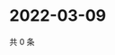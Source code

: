 # 2022-03-09

共 0 条

<!-- BEGIN WEIBO -->
<!-- 最后更新时间 Wed Mar 09 2022 02:17:35 GMT+0800 (China Standard Time) -->

<!-- END WEIBO -->

